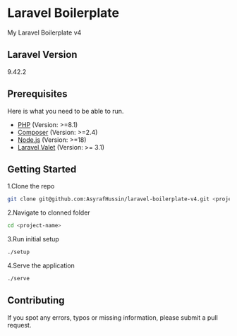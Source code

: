 # Laravel Boilerplate

My Laravel Boilerplate v4

## Laravel Version

9.42.2

## Prerequisites

Here is what you need to be able to run.

- [PHP](https://www.php.net/) (Version: >=8.1)
- [Composer](https://getcomposer.org/) (Version: >=2.4)
- [Node.js](https://nodejs.org/) (Version: >=18)
- [Laravel Valet](https://laravel.com/docs/9.x/valet) (Version: >= 3.1)

## Getting Started

1.Clone the repo

```bash
git clone git@github.com:AsyrafHussin/laravel-boilerplate-v4.git <project-name>
```

2.Navigate to clonned folder

```bash
cd <project-name>
```

3.Run initial setup

```bash
./setup
```

4.Serve the application

```bash
./serve
```

## Contributing

If you spot any errors, typos or missing information, please submit a pull request.
